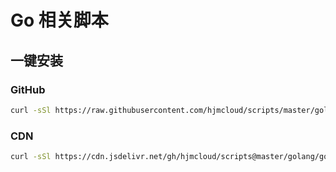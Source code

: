 # Go 相关脚本

## 一键安装


### GitHub
```bash
curl -sSl https://raw.githubusercontent.com/hjmcloud/scripts/master/golang/golang-install.sh | sh -s 1.19
```

### CDN
```bash
curl -sSl https://cdn.jsdelivr.net/gh/hjmcloud/scripts@master/golang/golang-install.sh | sh -s 1.19 https://mirrors.aliyun.com/golang
```
